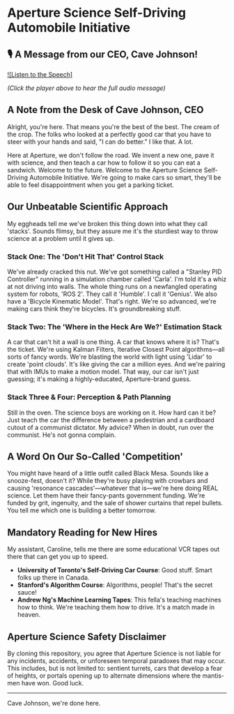 # Aperture Science Self-Driving Automobile Initiative

## 🎙️ A Message from our CEO, Cave Johnson!

[![Listen to the Speech]](https://github.com/Aperture-Science-Lab/Self-Driving-Car/raw/main/ReadME.mp3)

*(Click the player above to hear the full audio message)*

## A Note from the Desk of Cave Johnson, CEO

Alright, you're here. That means you're the best of the best. The cream of the crop. The folks who looked at a perfectly good car that you have to steer with your hands and said, "I can do better." I like that. A lot.

Here at Aperture, we don't follow the road. We invent a new one, pave it with science, and then teach a car how to follow it so you can eat a sandwich. Welcome to the future. Welcome to the Aperture Science Self-Driving Automobile Initiative. We're going to make cars so smart, they'll be able to feel disappointment when you get a parking ticket.

## Our Unbeatable Scientific Approach

My eggheads tell me we've broken this thing down into what they call 'stacks'. Sounds flimsy, but they assure me it's the sturdiest way to throw science at a problem until it gives up.

### Stack One: The 'Don't Hit That' Control Stack

We've already cracked this nut. We've got something called a "Stanley PID Controller" running in a simulation chamber called 'Carla'. I'm told it's a whiz at not driving into walls. The whole thing runs on a newfangled operating system for robots, 'ROS 2'. They call it 'Humble'. I call it 'Genius'. We also have a 'Bicycle Kinematic Model'. That's right. We're so advanced, we're making cars think they're bicycles. It's groundbreaking stuff.

### Stack Two: The 'Where in the Heck Are We?' Estimation Stack

A car that can't hit a wall is one thing. A car that knows where it is? That's the ticket. We're using Kalman Filters, Iterative Closest Point algorithms—all sorts of fancy words. We're blasting the world with light using 'Lidar' to create 'point clouds'. It's like giving the car a million eyes. And we're pairing that with IMUs to make a motion model. That way, our car isn't just guessing; it's making a highly-educated, Aperture-brand guess.

### Stack Three & Four: Perception & Path Planning

Still in the oven. The science boys are working on it. How hard can it be? Just teach the car the difference between a pedestrian and a cardboard cutout of a communist dictator. My advice? When in doubt, run over the communist. He's not gonna complain.

## A Word On Our So-Called 'Competition'

You might have heard of a little outfit called Black Mesa. Sounds like a snooze-fest, doesn't it? While they're busy playing with crowbars and causing 'resonance cascades'—whatever that is—we're here doing REAL science. Let them have their fancy-pants government funding. We're funded by grit, ingenuity, and the sale of shower curtains that repel bullets. You tell me which one is building a better tomorrow.

## Mandatory Reading for New Hires

My assistant, Caroline, tells me there are some educational VCR tapes out there that can get you up to speed.

- **University of Toronto's Self-Driving Car Course**: Good stuff. Smart folks up there in Canada.
- **Stanford's Algorithm Course**: Algorithms, people! That's the secret sauce!
- **Andrew Ng's Machine Learning Tapes**: This fella's teaching machines how to think. We're teaching them how to drive. It's a match made in heaven.

## Aperture Science Safety Disclaimer

By cloning this repository, you agree that Aperture Science is not liable for any incidents, accidents, or unforeseen temporal paradoxes that may occur. This includes, but is not limited to: sentient turrets, cars that develop a fear of heights, or portals opening up to alternate dimensions where the mantis-men have won. Good luck.

---

Cave Johnson, we're done here.
